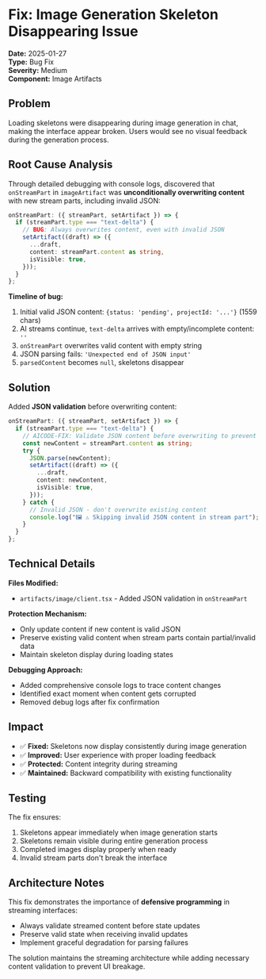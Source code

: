 # Fix: Image Generation Skeleton Disappearing Issue

**Date:** 2025-01-27  
**Type:** Bug Fix  
**Severity:** Medium  
**Component:** Image Artifacts

## Problem

Loading skeletons were disappearing during image generation in chat, making the interface appear broken. Users would see no visual feedback during the generation process.

## Root Cause Analysis

Through detailed debugging with console logs, discovered that `onStreamPart` in `imageArtifact` was **unconditionally overwriting content** with new stream parts, including invalid JSON:

```typescript
onStreamPart: ({ streamPart, setArtifact }) => {
  if (streamPart.type === "text-delta") {
    // BUG: Always overwrites content, even with invalid JSON
    setArtifact((draft) => ({
      ...draft,
      content: streamPart.content as string,
      isVisible: true,
    }));
  }
};
```

**Timeline of bug:**

1. Initial valid JSON content: `{status: 'pending', projectId: '...'}` (1559 chars)
2. AI streams continue, `text-delta` arrives with empty/incomplete content: `''`
3. `onStreamPart` overwrites valid content with empty string
4. JSON parsing fails: `'Unexpected end of JSON input'`
5. `parsedContent` becomes `null`, skeletons disappear

## Solution

Added **JSON validation** before overwriting content:

```typescript
onStreamPart: ({ streamPart, setArtifact }) => {
  if (streamPart.type === "text-delta") {
    // AICODE-FIX: Validate JSON content before overwriting to prevent skeleton disappearing
    const newContent = streamPart.content as string;
    try {
      JSON.parse(newContent);
      setArtifact((draft) => ({
        ...draft,
        content: newContent,
        isVisible: true,
      }));
    } catch {
      // Invalid JSON - don't overwrite existing content
      console.log("🖼️ ⚠️ Skipping invalid JSON content in stream part");
    }
  }
};
```

## Technical Details

**Files Modified:**

- `artifacts/image/client.tsx` - Added JSON validation in `onStreamPart`

**Protection Mechanism:**

- Only update content if new content is valid JSON
- Preserve existing valid content when stream parts contain partial/invalid data
- Maintain skeleton display during loading states

**Debugging Approach:**

- Added comprehensive console logs to trace content changes
- Identified exact moment when content gets corrupted
- Removed debug logs after fix confirmation

## Impact

- ✅ **Fixed:** Skeletons now display consistently during image generation
- ✅ **Improved:** User experience with proper loading feedback
- ✅ **Protected:** Content integrity during streaming
- ✅ **Maintained:** Backward compatibility with existing functionality

## Testing

The fix ensures:

1. Skeletons appear immediately when image generation starts
2. Skeletons remain visible during entire generation process
3. Completed images display properly when ready
4. Invalid stream parts don't break the interface

## Architecture Notes

This fix demonstrates the importance of **defensive programming** in streaming interfaces:

- Always validate streamed content before state updates
- Preserve valid state when receiving invalid updates
- Implement graceful degradation for parsing failures

The solution maintains the streaming architecture while adding necessary content validation to prevent UI breakage.
